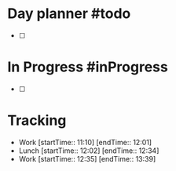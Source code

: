 # Day planner #todo 
- [ ] 

# In Progress #inProgress 
- [ ] 

# Tracking
- Work [startTime:: 11:10] [endTime:: 12:01]
- Lunch [startTime:: 12:02]  [endTime:: 12:34]
- Work [startTime:: 12:35] [endTime:: 13:39]